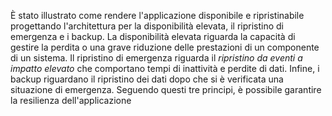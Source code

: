 È stato illustrato come rendere l'applicazione disponibile e ripristinabile progettando l'architettura per la disponibilità elevata, il ripristino di emergenza e i backup. La disponibilità elevata riguarda la capacità di gestire la perdita o una grave riduzione delle prestazioni di un componente di un sistema. Il ripristino di emergenza riguarda il *ripristino da eventi a impatto elevato* che comportano tempi di inattività e perdite di dati. Infine, i backup riguardano il ripristino dei dati dopo che si è verificata una situazione di emergenza. Seguendo questi tre principi, è possibile garantire la resilienza dell'applicazione 
